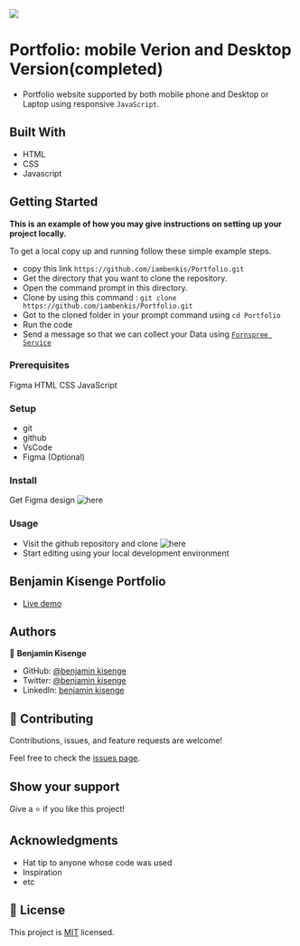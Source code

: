 ![](https://img.shields.io/badge/Microverse-blueviolet)

# Portfolio: mobile Verion and Desktop Version(completed)
 
* Portfolio website supported by both mobile phone and Desktop or Laptop using responsive ```JavaScript```.

## Built With

* HTML
* CSS
* Javascript 
 
## Getting Started

**This is an example of how you may give instructions on setting up your project locally.**

To get a local copy up and running follow these simple example steps.

* copy this link ```https://github.com/iambenkis/Portfolio.git```
* Get the directory that you want to clone the repository.
* Open the command prompt in this directory.
* Clone by using this command : ```git clone https://github.com/iambenkis/Portfolio.git```
* Got to the cloned folder in your prompt command using ```cd Portfolio```
* Run the code
* Send a message so that we can collect your Data using [```Fornspree Service```](https://formspree.io/html)

### Prerequisites  
Figma HTML CSS JavaScript

### Setup

* git
* github 
* VsCode 
* Figma (Optional)

### Install

Get Figma design ![here](https://www.figma.com/files/recent?fuid=1090304969756235788)
 
### Usage

* Visit the github repository and clone ![here](https://github.com/iambenkis/Portfolio.git)
* Start  editing using your local development environment

## Benjamin Kisenge Portfolio

* [Live demo](https://iambenkis.github.io/Portfolio/)

## Authors

👤  **Benjamin Kisenge**

* GitHub: [@benjamin kisenge](https://github.com/iambenkis)
* Twitter: [@benjamin kisenge](https://twitter.com/iambenkis)
* LinkedIn: [benjamin kisenge](https://www.linkedin.com/in/ben-kisenge/)

## 🤝 Contributing

Contributions, issues, and feature requests are welcome!

Feel free to check the [issues page](../../issues/).

## Show your support

Give a ⭐️ if you like this project!

## Acknowledgments

* Hat tip to anyone whose code was used
* Inspiration
* etc

## 📝 License

This project is [MIT](./MIT.md) licensed.